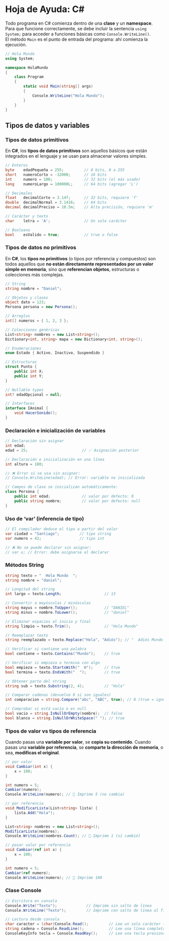 # Hoja de Ayuda: C#

Todo programa en C# comienza dentro de una **clase** y un **namespace**.  
Para que funcione correctamente, se debe incluir la sentencia `using System;` para acceder a funciones básicas como `Console.WriteLine()`.  
El método `Main` es el punto de entrada del programa: ahí comienza la ejecución.

```csharp
// Hola Mundo
using System;

namespace HolaMundo
{
    class Program
    {
        static void Main(string[] args)
        {
            Console.WriteLine("Hola Mundo");
        }
    }
}
```

## Tipos de datos y variables

### Tipos de datos primitivos

En **C#**, los **tipos de datos primitivos** son aquellos básicos que están integrados en el lenguaje y se usan para almacenar valores simples.

```csharp
// Enteros
byte    edadPequeña = 255;         // 8 bits, 0 a 255
short   numeroCorto = -32000;      // 16 bits
int     numero = 100;              // 32 bits (el más usado)
long    numeroLargo = 100000L;     // 64 bits (agregar 'L')

// Decimales
float   decimalCorto = 3.14f;      // 32 bits, requiere 'f'
double  decimalNormal = 3.1416;    // 64 bits
decimal decimalPreciso = 10.5m;    // Alta precisión, requiere 'm'

// Carácter y texto
char    letra = 'A';               // Un solo carácter

// Booleano
bool    esValido = true;           // true o false
```

### Tipos de datos no primitivos

En **C#**, los **tipos no primitivos** (o tipos por referencia y compuestos) son todos aquellos que **no están directamente representados por un valor simple en memoria**, sino que **referencian objetos**, estructuras o colecciones más complejas.

```csharp
// String
string nombre = "Daniel";

// Objetos y clases
object dato = 123;
Persona persona = new Persona();

// Arreglos
int[] numeros = { 1, 2, 3 };

// Colecciones genéricas
List<string> nombres = new List<string>();
Dictionary<int, string> mapa = new Dictionary<int, string>();

// Enumeraciones
enum Estado { Activo, Inactivo, Suspendido }

// Estructuras
struct Punto {
    public int X;
    public int Y;
}

// Nullable types
int? edadOpcional = null;

// Interfaces
interface IAnimal {
    void HacerSonido();
}
```

### Declaración  e inicialización de variables

```csharp
// Declaración sin asignar
int edad;
edad = 25;                        // ✅ Asignación posterior

// Declaración e inicialización en una línea
int altura = 180;

// ❌ Error si se usa sin asignar:
// Console.WriteLine(edad); // Error: variable no inicializada

// Campos de clase se inicializan automáticamente:
class Persona {
    public int edad;              // valor por defecto: 0
    public string nombre;         // valor por defecto: null
}
```

### Uso de ‘var’ (inferencia de tipo)
```csharp
// El compilador deduce el tipo a partir del valor
var ciudad = "Santiago";         // tipo string
var numero = 42;                 // tipo int

// ❌ No se puede declarar sin asignar:
// var x; // Error: debe asignarse al declarar
```

### Métodos String

```csharp
string texto = "  Hola Mundo  ";
string nombre = "daniel";

// Longitud del string
int largo = texto.Length;                   // 13

// Convertir a mayúsculas / minúsculas
string mayus = nombre.ToUpper();            // "DANIEL"
string minus = nombre.ToLower();            // "daniel"

// Eliminar espacios al inicio y final
string limpio = texto.Trim();               // "Hola Mundo"

// Reemplazar texto
string reemplazado = texto.Replace("Hola", "Adiós"); // "  Adiós Mundo  "

// Verificar si contiene una palabra
bool contiene = texto.Contains("Mundo");    // true

// Verificar si empieza o termina con algo
bool empieza = texto.StartsWith("  H");     // true
bool termina = texto.EndsWith("  ");        // true

// Obtener parte del string
string sub = texto.Substring(2, 4);         // "Hola"

// Comparar cadenas (devuelve 0 si son iguales)
int comparacion = string.Compare("abc", "ABC", true); // 0 (true = ignora mayúsculas)

// Comprobar si está vacío o es null
bool vacio = string.IsNullOrEmpty(nombre);  // false
bool blanco = string.IsNullOrWhiteSpace(" "); // true
```

### Tipos de valor vs tipos de referencia

Cuando pasas una **variable por valor**, se **copia su contenido**.
Cuando pasas una **variable por referencia**, se **comparte la dirección de memoria**, o sea, **modificas el original**.

``` csharp
// por valor
void Cambiar(int x) {
    x = 100;
}

int numero = 5;
Cambiar(numero);
Console.WriteLine(numero); // 🔸 Imprime 5 (no cambia)

// por referencia
void ModificarLista(List<string> lista) {
    lista.Add("Hola");
}

List<string> nombres = new List<string>();
ModificarLista(nombres);
Console.WriteLine(nombres.Count); // 🔸 Imprime 1 (sí cambió)

// pasar valor por referencia
void Cambiar(ref int x) {
    x = 100;
}

int numero = 5;
Cambiar(ref numero);
Console.WriteLine(numero); // 🔸 Imprime 100
```

### Clase Console
```csharp
// Escritura en consola
Console.Write("Texto");             // Imprime sin salto de línea
Console.WriteLine("Texto");         // Imprime con salto de línea al final

// Lectura desde consola
char caracter = (char)Console.Read();         // Lee un solo carácter (como código ASCII)
string cadena = Console.ReadLine();           // Lee una línea completa como string
ConsoleKeyInfo tecla = Console.ReadKey();     // Lee una tecla presionada (sin esperar Enter)
```
